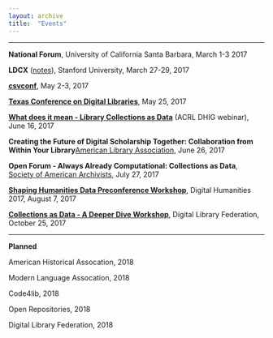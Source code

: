 ```yaml
---
layout: archive
title:  "Events"
---
```

---
**National Forum**, University of California Santa Barbara, March 1-3 2017<br/>

**LDCX** ([notes](https://docs.google.com/document/d/1wgX13tXF8-bhsBxIzpPYBKe7eSxOvuvnPL-rGJsTOsI/edit?usp=sharing)), Stanford University, March 27-29, 2017

[**csvconf**](https://github.com/csvconf/data-tables.csv/blob/master/themes/cultural-heritage-data.md), May 2-3, 2017

[**Texas Conference on Digital Libraries**](https://tcdl-ocs-tdl.tdl.org/tcdl/index.php/TCDL/TCDL2017), May 25, 2017

[**What does it mean - Library Collections as Data**](https://groups.google.com/forum/?utm_medium=email&utm_source=footer#!msg/collectionsasdata/w_SSEAe0RJ4/I5wcG4afAAAJ) (ACRL DHIG webinar), June 16, 2017 

**Creating the Future of Digital Scholarship Together: Collaboration from Within Your Library**[American Library Association](https://www.eventscribe.com/2017/ALA-Annual/fsPopup.asp?Mode=presInfo&PresentationID=257851), June 26, 2017 

**Open Forum - Always Already Computational: Collections as Data**, [Society of American Archivists](https://archives2017.sched.com/event/AGAg/open-forums-always-already-computational-collections-as-data), July 27, 2017

[**Shaping Humanities Data Preconference Workshop**](https://dh2017.adho.org/program/workshops/), Digital Humanities 2017, August 7, 2017

[**Collections as Data - A Deeper Dive Workshop**](https://www.diglib.org/forums/2017forum/affiliated-events/collections-as-data-workshop/), Digital Library Federation, October 25, 2017

---
**Planned**

American Historical Assocation, 2018

Modern Language Assocation, 2018

Code4lib, 2018

Open Repositories, 2018 

Digital Library Federation, 2018
